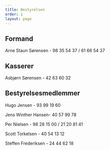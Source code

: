 ```yaml
---
title: Bestyrelsen
order: 1
layout: page
---
```


## Formand

Arne Staun Sørensen - 98 35 54 37 / 61 66 54 37

## Kasserer
Asbjørn Sørensen - 42 63 60 32

## Bestyrelsesmedlemmer
Hugo Jensen - 93 99 19 60

Jens Winther Hansen- 40 57 99 78

Per Nielsen - 98 28 15 00 / 21 20 81 41

Scott Torkelsen - 40 54 13 12

Steffen Frederiksen - 24 44 62 18
